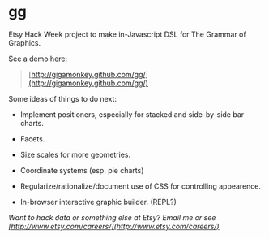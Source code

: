 gg
===

Etsy Hack Week project to make in-Javascript DSL for The Grammar of Graphics.

See a demo here:

> [http://gigamonkey.github.com/gg/](http://gigamonkey.github.com/gg/)

Some ideas of things to do next:

- Implement positioners, especially for stacked and side-by-side bar charts.

- Facets.

- Size scales for more geometries.

- Coordinate systems (esp. pie charts)

- Regularize/rationalize/document use of CSS for controlling appearence.

- In-browser interactive graphic builder. (REPL?)


*Want to hack data or something else at Etsy? Email me or see
 [http://www.etsy.com/careers/](http://www.etsy.com/careers/)*